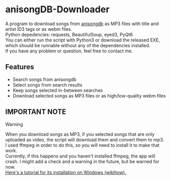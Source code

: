 # anisongDB-Downloader
A program to download songs from [anisongdb](https://anisongdb.com) as MP3 files with title and artist ID3 tags or as webm files.  
Python depedencies: requests, BeautifulSoup, eyed3, PyQt6  
You can either run the script with Python3 or download the released EXE, which should be runnable without any of the dependencies installed.  
If you have any problem or question, feel free to contact me.

## Features
- Search songs from anisongdb  
- Select songs from search results  
- Keep songs selected in-between searches  
- Download selected songs as MP3 files or as high/low-quality webm files  

## IMPORTANT NOTE
> [!WARNING]  
When you download songs as MP3, if you selected songs that are only uploaded as video, the script will download them and convert them to mp3.  
I used ffmpeg in order to do this, so you will need to install it to make that work.  
Currently, if this happens and you haven't installed ffmpeg, the app will crash. I might add a check and a warning in the future, but be warned for now.  
[Here's a tutorial for its installation on Windows (wikihow).](https://www.wikihow.com/Install-FFmpeg-on-Windows)  
